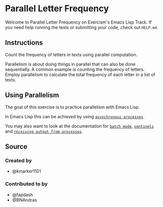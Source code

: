 # Parallel Letter Frequency

Welcome to Parallel Letter Frequency on Exercism's Emacs Lisp Track.
If you need help running the tests or submitting your code, check out `HELP.md`.

## Instructions

Count the frequency of letters in texts using parallel computation.

Parallelism is about doing things in parallel that can also be done sequentially.
A common example is counting the frequency of letters.
Employ parallelism to calculate the total frequency of each letter in a list of texts.

## Using Parallelism

The goal of this exercise is to practice parallelism with Emacs Lisp.

In Emacs Lisp this can be achieved by using [`asynchronous processes`](https://www.gnu.org/software/emacs/manual/html_node/elisp/Asynchronous-Processes.html#:~:text=An%20asynchronous%20process%20is%20controlled,%2Dtype%20(see%20below)).

You may also want to look at the documentation for [`batch mode`](https://www.gnu.org/software/emacs/manual/html_node/elisp/Batch-Mode.html), [`sentinels`](https://www.gnu.org/software/emacs/manual/html_node/elisp/Sentinels.html) and [`receiving output from processes`](https://www.gnu.org/software/emacs/manual/html_node/elisp/Output-from-Processes.html).

## Source

### Created by

- @kmarker1101

### Contributed to by

- @fapdash
- @BNAndras